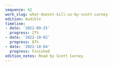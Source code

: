 ```yaml
---
sequence: 42
work_slug: what-doesnt-kill-us-by-scott-carney
edition: Audible
timeline:
- date: '2022-09-25'
  progress: 27%
- date: '2022-10-02'
  progress: 87%
- date: '2022-10-04'
  progress: Finished
edition_notes: Read by Scott Carney
---
```


